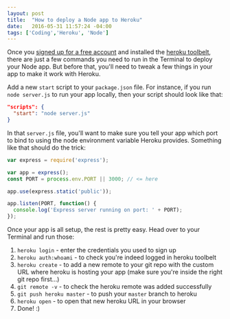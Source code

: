 ```yaml
---
layout: post
title:  "How to deploy a Node app to Heroku"
date:   2016-05-31 11:57:24 -04:00
tags: ['Coding','Heroku', 'Node']
---
```


Once you [signed up for a free account][1] and installed the [heroku toolbelt][2], there are just a few commands you need to run in the Terminal to deploy your Node app. But before that, you'll need to tweak a few things in your app to make it work with Heroku.

Add a new `start` script to your `package.json` file. For instance, if you run `node server.js` to run your app locally, then your script should look like that:

```json
"scripts": {
  "start": "node server.js"
}
```

In that `server.js` file, you'll want to make sure you tell your app which port to bind to using the node environment variable Heroku provides. Something like that should do the trick:

```javascript
var express = require('express');

var app = express();
const PORT = process.env.PORT || 3000; // <= here

app.use(express.static('public'));

app.listen(PORT, function() {
  console.log('Express server running on port: ' + PORT);
});
```

Once your app is all setup, the rest is pretty easy. Head over to your Terminal and run those:

1. `heroku login` - enter the credentials you used to sign up
2. `heroku auth:whoami` - to check you're indeed logged in heroku toolbelt
3. `heroku create` - to add a new remote to your git repo with the custom URL where heroku is hosting your app (make sure you're inside the right git repo first…)
4. `git remote -v` - to check the heroku remote was added successfully
5. `git push heroku master` - to push your `master` branch to heroku
6. `heroku open` - to open that new heroku URL in your browser
7. Done! :)


[1]:https://signup.heroku.com
[2]:https://toolbelt.heroku.com

